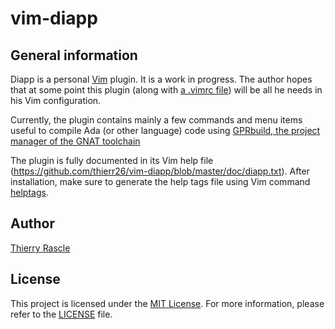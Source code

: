 # vim-diapp


## General information

Diapp is a personal [Vim](https://www.vim.org) plugin. It is a work in
progress. The author hopes that at some point this plugin (along with [a .vimrc
file](https://github.com/thierr26/thierr26_config_files/blob/master/.vimrc))
will be all he needs in his Vim configuration.

Currently, the plugin contains mainly a few commands and menu items useful to
compile Ada (or other language) code using [GPRbuild, the project manager of
the GNAT
toolchain](https://learn.adacore.com/courses/GNAT_Toolchain_Intro/chapters/gprbuild.html)

The plugin is fully documented in its Vim help file
(https://github.com/thierr26/vim-diapp/blob/master/doc/diapp.txt). After
installation, make sure to generate the help tags file using Vim command
[helptags](https://vimhelp.org/helphelp.txt.html#%3Ahelptags).


## Author

[Thierry Rascle](mailto:thierr26@free.fr)


## License

This project is licensed under the [MIT License](https://mit-license.org). For
more information, please refer to the [LICENSE](LICENSE) file.
